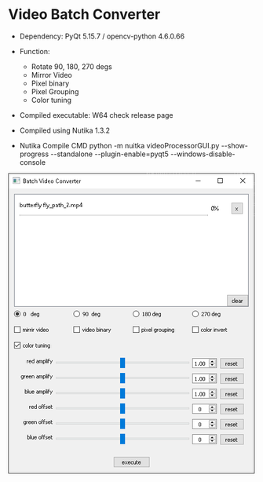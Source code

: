 # Video Batch Converter

- Dependency: PyQt 5.15.7 / opencv-python 4.6.0.66

- Function: 
  - Rotate 90, 180, 270 degs
  - Mirror Video
  - Pixel binary
  - Pixel Grouping
  - Color tuning 
  
- Compiled executable: W64 check release page
- Compiled using Nutika 1.3.2
- Nutika Compile CMD  python -m nuitka videoProcessorGUI.py --show-progress --standalone --plugin-enable=pyqt5 --windows-disable-console

![screenshot](https://github.com/s910324/VideoBatchConverter/blob/main/screenshot_2023-01-28-01.png "screenshot")

